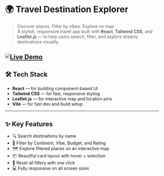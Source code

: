 # 🌍 Travel Destination Explorer

> Discover places. Filter by vibes. Explore on map.  
A stylish, responsive travel app built with **React**, **Tailwind CSS**, and **Leaflet.js** — to help users search, filter, and explore dreamy destinations visually.

 
[![Live Demo](https://img.shields.io/badge/-🌐%20Live%20Demo-blueviolet?style=for-the-badge)](https://travel-destination-explorer-neon.vercel.app/)
---

## 🛠 Tech Stack

- **React** — for building component-based UI  
- **Tailwind CSS** — for fast, responsive styling  
- **Leaflet.js** — for interactive map and location pins  
- **Vite** — for fast dev and build setup

---

## ✨ Key Features

- 🔍 Search destinations by name  
- 🎯 Filter by Continent, Vibe, Budget, and Rating  
- 🗺️ Explore filtered places on an interactive map  
- 📦 Beautiful card layout with hover + selection  
- 🔁 Reset all filters with one click  
- 💻 Fully responsive on all screen sizes



